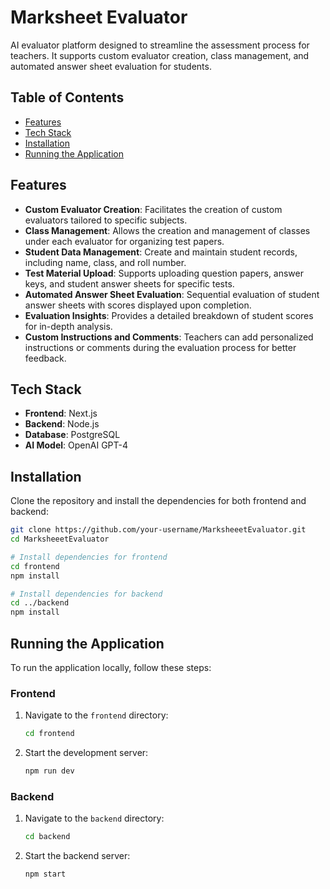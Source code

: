 # Marksheet Evaluator

 AI evaluator platform designed to streamline the assessment process for teachers. It supports custom evaluator creation, class management, and automated answer sheet evaluation for students. 

## Table of Contents

- [Features](#features)
- [Tech Stack](#tech-stack)
- [Installation](#installation)
- [Running the Application](#running-the-application)


## Features

- **Custom Evaluator Creation**: Facilitates the creation of custom evaluators tailored to specific subjects.
- **Class Management**: Allows the creation and management of classes under each evaluator for organizing test papers.
- **Student Data Management**: Create and maintain student records, including name, class, and roll number.
- **Test Material Upload**: Supports uploading question papers, answer keys, and student answer sheets for specific tests.
- **Automated Answer Sheet Evaluation**: Sequential evaluation of student answer sheets with scores displayed upon completion.
- **Evaluation Insights**: Provides a detailed breakdown of student scores for in-depth analysis.
- **Custom Instructions and Comments**: Teachers can add personalized instructions or comments during the evaluation process for better feedback.

## Tech Stack

- **Frontend**: Next.js
- **Backend**: Node.js
- **Database**: PostgreSQL
- **AI Model**: OpenAI GPT-4

## Installation

Clone the repository and install the dependencies for both frontend and backend:

```bash
git clone https://github.com/your-username/MarksheeetEvaluator.git
cd MarksheeetEvaluator

# Install dependencies for frontend
cd frontend
npm install

# Install dependencies for backend
cd ../backend
npm install
```
## Running the Application

To run the application locally, follow these steps:

### Frontend

1. Navigate to the `frontend` directory:
    ```bash
    cd frontend
    ```
2. Start the development server:
    ```bash
    npm run dev
    ```

### Backend

1. Navigate to the `backend` directory:
    ```bash
    cd backend
    ```
2. Start the backend server:
    ```bash
    npm start
    ```
